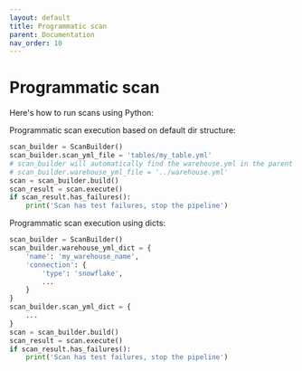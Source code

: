 ```yaml
---
layout: default
title: Programmatic scan
parent: Documentation
nav_order: 10
---
```


# Programmatic scan

Here's how to run scans using Python:

Programmatic scan execution based on default dir structure:

```python
scan_builder = ScanBuilder()
scan_builder.scan_yml_file = 'tables/my_table.yml'
# scan_builder will automatically find the warehouse.yml in the parent and same directory as the scan YAML file
# scan_builder.warehouse_yml_file = '../warehouse.yml'
scan = scan_builder.build()
scan_result = scan.execute()
if scan_result.has_failures():
    print('Scan has test failures, stop the pipeline')
```

Programmatic scan execution using dicts:

```python
scan_builder = ScanBuilder()
scan_builder.warehouse_yml_dict = {
    'name': 'my_warehouse_name',
    'connection': {
        'type': 'snowflake',
        ...
    }
}
scan_builder.scan_yml_dict = {
    ...
}
scan = scan_builder.build()
scan_result = scan.execute()
if scan_result.has_failures():
    print('Scan has test failures, stop the pipeline')
```
